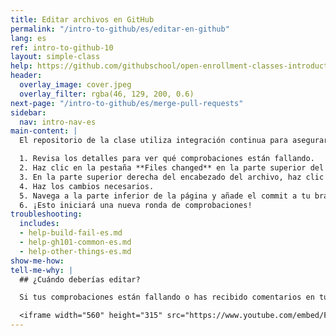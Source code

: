 ```yaml
---
title: Editar archivos en GitHub
permalink: "/intro-to-github/es/editar-en-github"
lang: es
ref: intro-to-github-10
layout: simple-class
help: https://github.com/githubschool/open-enrollment-classes-introduction-to-github/issues/new?title=I%20need%20help&body=Describe%20what%20you%20need%20help%20with%20here.&labels=Help%20Wanted
header:
  overlay_image: cover.jpeg
  overlay_filter: rgba(46, 129, 200, 0.6)
next-page: "/intro-to-github/es/merge-pull-requests"
sidebar:
  nav: intro-nav-es
main-content: |
  El repositorio de la clase utiliza integración continua para asegurar que el archivo que has creado cumple todos los requerimientos. Si algo está mal, verás un mensaje que dice **Checks have failed**. Aquí tienes lo que deberías hacer:

  1. Revisa los detalles para ver qué comprobaciones están fallando.
  2. Haz clic en la pestaña **Files changed** en la parte superior del Pull Request.
  3. En la parte superior derecha del encabezado del archivo, haz clic en el icono del lápiz para abrir el editor web.
  4. Haz los cambios necesarios.
  5. Navega a la parte inferior de la página y añade el commit a tu branch.
  6. ¡Esto iniciará una nueva ronda de comprobaciones!
troubleshooting:
  includes:
  - help-build-fail-es.md
  - help-gh101-common-es.md
  - help-other-things-es.md
show-me-how: 
tell-me-why: |
  ## ¿Cuándo deberías editar?

  Si tus comprobaciones están fallando o has recibido comentarios en tu pull request, puede que necesites hacer algunos pequeños cambios. Este video te mostrará cómo:

  <iframe width="560" height="315" src="https://www.youtube.com/embed/F0IvcyTwDt4" frameborder="0" allowfullscreen></iframe>
---
```


